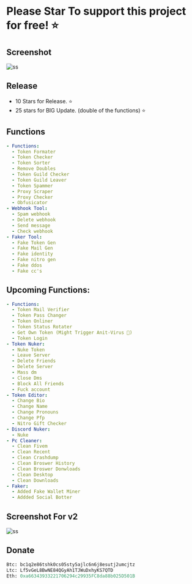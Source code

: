 # Please Star To support this project for free! ⭐
## Screenshot
![ss](https://cdn.discordapp.com/attachments/1207062501577990154/1213239706515542136/20240301_223248.png?ex=65f4c086&is=65e24b86&hm=ed8f7e14dfd6e15016658a032bd0b6501f4e536526a21a27dea6aa5c06321e6e&)
## Release
- 10 Stars for Release. ⭐
- 25 stars for BIG Update. (double of the functions) ⭐
## Functions
```yaml
- Functions:
  - Token Formater
  - Token Checker
  - Token Sorter
  - Remove Doubles
  - Token Guild Checker
  - Token Guild Leaver
  - Token Spammer
  - Proxy Scraper
  - Proxy Checker
  - Obfusicator 
- Webhook Tool:
  - Spam webhook
  - Delete webhook
  - Send message
  - Check webhook
- Faker Tool:
  - Fake Token Gen
  - Fake Mail Gen
  - Fake identity 
  - Fake nitro gen
  - Fake ddos
  - Fake cc's
```
## Upcoming Functions:
```yaml
- Functions:
  - Token Mail Verifier
  - Token Pass Changer
  - Token Onliner
  - Token Status Rotater
  - Get Own Token (Might Trigger Anit-Virus 🔴)
  - Token Login
- Token Nuker:
  - Nuke Token
  - Leave Server
  - Delete Friends
  - Delete Server
  - Mass dm
  - Close Dms
  - Block All Friends
  - Fuck account
- Token Editor:
  - Change Bio
  - Change Name
  - Change Pronouns
  - Change Pfp
  - Nitro Gift Checker
- Discord Nuker:
  - Nuke
- Pc Cleaner:
  - Clean Fivem
  - Clean Recent
  - Clean Crashdump
  - Clean Broswer History
  - Clean Broswer Donwloads
  - Clean Desktop
  - Clean Downloads
- Faker:
  - Added Fake Wallet Miner
  - Addded Social Botter
```
## Screenshot For v2
![ss](https://cdn.discordapp.com/attachments/1111293543634452510/1214685097949798490/imag2e.png?ex=65fa02a7&is=65e78da7&hm=da21bc3ed2a54ab41b709195cd3a2163966e952c3c1b3a0c36bbe640d0f5e74e&)
## Donate
```py
Btc: bc1q2e86tshk0cs05sty5ajlc6n6j8esutj2umcjtz
Ltc: Lf5vGeL8BwNE84QGyAh1TJWuDxhyKS7QTD
Eth: 0xa66343933221706294c29935FC8da88b025D501B
```
